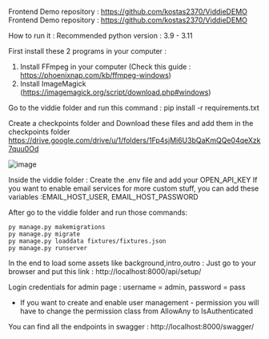 Frontend Demo repository :  https://github.com/kostas2370/ViddieDEMO
Frontend Demo repository :  https://github.com/kostas2370/ViddieDEMO

How to run it :
Recommended python version : 3.9 - 3.11

First install these 2 programs in your computer : 


1. Install FFmpeg in your computer (Check this guide : https://phoenixnap.com/kb/ffmpeg-windows)
2. Install ImageMagick (https://imagemagick.org/script/download.php#windows)

Go to the viddie folder and run this command :
pip install -r requirements.txt


Create a checkpoints folder and
Download these files and add them in the checkpoints folder
https://drive.google.com/drive/u/1/folders/1Fp4sjMi6U3bQaKmQQe04qeXzk7quu0Od

![image](https://github.com/kostas2370/Clippy-V2/assets/96636678/621fa695-5a40-42e0-9464-51aae08d89c7)


Inside the viddie folder : 
Create the .env file and add your OPEN_API_KEY
If you want to enable email services for more custom stuff, you can add these variables :EMAIL_HOST_USER, EMAIL_HOST_PASSWORD

After go to the viddie folder and run those commands:

```shell
py manage.py makemigrations
py manage.py migrate
py manage.py loaddata fixtures/fixtures.json
py manage.py runserver
```

In the end to load some assets like background,intro,outro :
Just go to your browser and put this link : http://localhost:8000/api/setup/

Login credentials for admin page : username = admin, password = pass


* If you want to create and enable user management - permission you will have to change the permission class from AllowAny to
IsAuthenticated

You can find all the endpoints in swagger : http://localhost:8000/swagger/